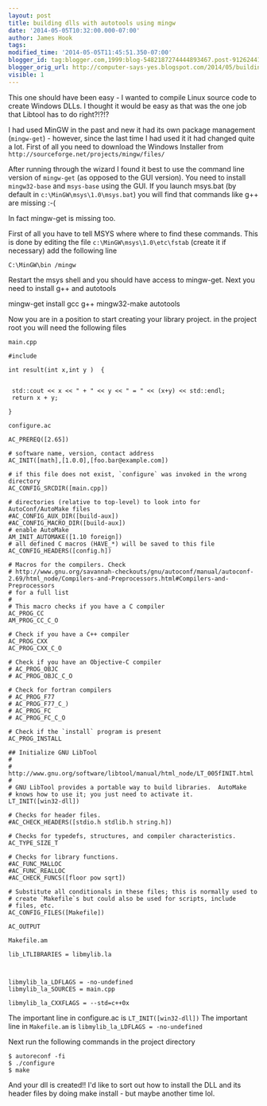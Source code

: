 ```yaml
---
layout: post
title: building dlls with autotools using mingw
date: '2014-05-05T10:32:00.000-07:00'
author: James Hook
tags: 
modified_time: '2014-05-05T11:45:51.350-07:00'
blogger_id: tag:blogger.com,1999:blog-5482187274444893467.post-9126244175200829988
blogger_orig_url: http://computer-says-yes.blogspot.com/2014/05/building-dll-with-autotools-using-mingw.html
visible: 1
---
```


This one should have been easy - I wanted to compile Linux source code to create Windows DLLs. I thought it would be easy as that was the one job that Libtool has to do right?!?!?

I had used MinGW in the past and new it had its own package management (`mingw-get`) - however, since the last time I had used it it had changed quite a lot. First of all you need to download the Windows Installer from `http://sourceforge.net/projects/mingw/files/`

After running through the wizard I found it best to use the command line version of `mingw-get` (as opposed to the GUI version). You need to install `mingw32-base` and `msys-base` using the GUI. If you launch msys.bat (by default in `c:\MinGW\msys\1.0\msys.bat`) you will find that commands like g++ are missing :-(

In fact mingw-get is missing too.

First of all you have to tell MSYS where where to find these commands. This is done by editing the file `c:\MinGW\msys\1.0\etc\fstab` (create it if necessary) add the following line 

```
C:\MinGW\bin /mingw
```

Restart the msys shell and you should have access to mingw-get. Next you need to install g++ and autotools

mingw-get install gcc g++ mingw32-make autotools


Now you are in a position to start creating your library project. in the project root you will need the following files

```
main.cpp

#include 

int result(int x,int y )  {


 std::cout << x << " + " << y << " = " << (x+y) << std::endl; 
 return x + y;

}
```

```
configure.ac

AC_PREREQ([2.65])

# software name, version, contact address
AC_INIT([math],[1.0.0],[foo.bar@example.com])

# if this file does not exist, `configure` was invoked in the wrong directory
AC_CONFIG_SRCDIR([main.cpp])

# directories (relative to top-level) to look into for AutoConf/AutoMake files
#AC_CONFIG_AUX_DIR([build-aux])
#AC_CONFIG_MACRO_DIR([build-aux])
# enable AutoMake
AM_INIT_AUTOMAKE([1.10 foreign])
# all defined C macros (HAVE_*) will be saved to this file
AC_CONFIG_HEADERS([config.h])

# Macros for the compilers. Check
# http://www.gnu.org/savannah-checkouts/gnu/autoconf/manual/autoconf-2.69/html_node/Compilers-and-Preprocessors.html#Compilers-and-Preprocessors
# for a full list
#
# This macro checks if you have a C compiler
AC_PROG_CC
AM_PROG_CC_C_O

# Check if you have a C++ compiler
AC_PROG_CXX
AC_PROG_CXX_C_O

# Check if you have an Objective-C compiler
# AC_PROG_OBJC
# AC_PROG_OBJC_C_O

# Check for fortran compilers
# AC_PROG_F77
# AC_PROG_F77_C_)
# AC_PROG_FC
# AC_PROG_FC_C_O

# Check if the `install` program is present
AC_PROG_INSTALL

## Initialize GNU LibTool
#
# http://www.gnu.org/software/libtool/manual/html_node/LT_005fINIT.html
#
# GNU LibTool provides a portable way to build libraries.  AutoMake
# knows how to use it; you just need to activate it.
LT_INIT([win32-dll])

# Checks for header files.
#AC_CHECK_HEADERS([stdio.h stdlib.h string.h])

# Checks for typedefs, structures, and compiler characteristics.
AC_TYPE_SIZE_T

# Checks for library functions.
#AC_FUNC_MALLOC
#AC_FUNC_REALLOC
#AC_CHECK_FUNCS([floor pow sqrt])

# Substitute all conditionals in these files; this is normally used to
# create `Makefile`s but could also be used for scripts, include
# files, etc.
AC_CONFIG_FILES([Makefile])

AC_OUTPUT
```


```
Makefile.am

lib_LTLIBRARIES = libmylib.la



libmylib_la_LDFLAGS = -no-undefined
libmylib_la_SOURCES = main.cpp

libmylib_la_CXXFLAGS = --std=c++0x
```


The important line in configure.ac is `LT_INIT([win32-dll])` The important line in `Makefile.am` is ```libmylib_la_LDFLAGS = -no-undefined``` 

Next run the following commands in the project directory

```
$ autoreconf -fi
$ ./configure
$ make
```

And your dll is created!! I'd like to sort out how to install the DLL and its header files by doing make install - but maybe another time lol.
